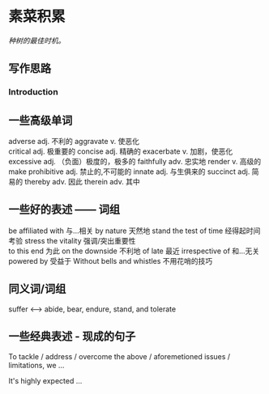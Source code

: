 # 素菜积累  

*种树的最佳时机。*  

## 写作思路  
### Introduction  



## 一些高级单词  
adverse adj. 不利的
aggravate  v. 使恶化  
critical adj. 极重要的
concise adj. 精确的
exacerbate v. 加剧，使恶化
excessive adj. （负面）极度的，极多的
faithfully adv. 忠实地
render v. 高级的make
prohibitive adj. 禁止的,不可能的
innate adj. 与生俱来的
succinct adj. 简易的
thereby adv. 因此
therein adv. 其中

## 一些好的表述 —— 词组 
be affiliated with 与...相关
by nature 天然地
stand the test of time 经得起时间考验
stress the vitality 强调/突出重要性  
to this end 为此
on the downside 不利地
of late 最近
irrespective of 和...无关
powered by 受益于
Without bells and whistles 不用花哨的技巧

## 同义词/词组  
suffer <--> abide, bear, endure, stand, and tolerate
 

## 一些经典表述  - 现成的句子  

To tackle / address / overcome the above / aforemetioned issues / limitations, we ...  

It's highly expected ...  